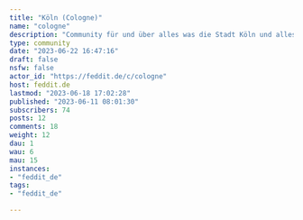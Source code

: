 ```yaml
---
title: "Köln (Cologne)" 
name: "cologne"
description: "Community für und über alles was die Stadt Köln und alles Drumherum betrifft. Nicht Parfüm. Community about all things related to the city of Cologne, Germany. Not to be confused with colognes/fragrances.Logo from https://upload.wikimedia.org/wikipedia/commons/thumb/c/c0/Wappen_Koeln.svg/340px-Wappen_Koeln.svg.png"
type: community
date: "2023-06-22 16:47:16"
draft: false
nsfw: false
actor_id: "https://feddit.de/c/cologne"
host: feddit.de
lastmod: "2023-06-18 17:02:28"
published: "2023-06-11 08:01:30"
subscribers: 74
posts: 12
comments: 18
weight: 12
dau: 1
wau: 6
mau: 15
instances:
- "feddit_de"
tags: 
- "feddit_de"

---
```

